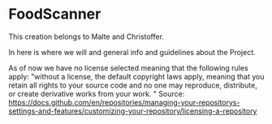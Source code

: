 # FoodScanner
This creation belongs to Malte and Christoffer.

In here is where we will and general info and guidelines about the Project.

As of now we have no license selected meaning that the following rules apply:
"without a license, the default copyright laws apply, meaning that you retain all rights to your source code and no one may reproduce, distribute, or create derivative works from your work. "
Source: https://docs.github.com/en/repositories/managing-your-repositorys-settings-and-features/customizing-your-repository/licensing-a-repository

